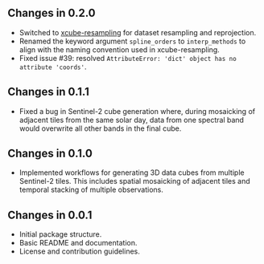 ## Changes in 0.2.0

* Switched to [xcube-resampling](https://xcube-dev.github.io/xcube-resampling/) 
  for dataset resampling and reprojection.  
* Renamed the keyword argument `spline_orders` to `interp_methods` to align with 
  the naming convention used in xcube-resampling.  
* Fixed issue #39: resolved `AttributeError: 'dict' object has no attribute 'coords'`.


## Changes in 0.1.1

* Fixed a bug in Sentinel-2 cube generation where, during mosaicking of adjacent tiles 
  from the same solar day, data from one spectral band would overwrite all other bands 
  in the final cube.


## Changes in 0.1.0

* Implemented workflows for generating 3D data cubes from multiple Sentinel-2 tiles.
  This includes spatial mosaicking of adjacent tiles and temporal stacking of
  multiple observations.

## Changes in 0.0.1

* Initial package structure.
* Basic README and documentation.
* License and contribution guidelines.

